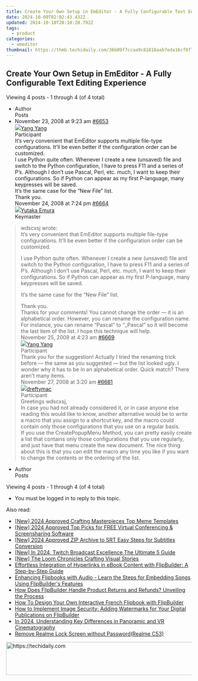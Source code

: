 ```yaml
---
title: Create Your Own Setup in EmEditor - A Fully Configurable Text Editing Experience
date: 2024-10-09T02:02:43.432Z
updated: 2024-10-10T20:10:28.792Z
tags:
  - product
categories:
  - emeditor
thumbnail: https://thmb.techidaily.com/36b09f7ccaa9c81816aab7eda16cf8f7440a1a40a70bb2dcfcf0284506d79ec5.jpg
---
```


## Create Your Own Setup in EmEditor - A Fully Configurable Text Editing Experience

Viewing 4 posts - 1 through 4 (of 4 total)

* Author  
Posts
* November 23, 2008 at 9:23 am [#6653](https://tools.techidaily.com/emeditor/products/)  
[![](https://secure.gravatar.com/avatar/5e6e4a50325a7524efd90f9f6050cf4e?s=80&d=identicon&r=g)Yang Yang](https://www.emeditor.com/forums/users/yyang/ "View Yang Yang's profile")  
Participant  
It’s very convenient that EmEditor supports multiple file-type configurations. It’ll be even better if the configuration order can be customized.  
 I use Python quite often. Whenever I create a new (unsaved) file and switch to the Python configuration, I have to press F11 and a series of P’s. Although I don’t use Pascal, Perl, etc. much, I want to keep their configurations. So if Python can appear as my first P-language, many keypresses will be saved.  
 It’s the same case for the “New File” list.  
 Thank you.  
November 24, 2008 at 7:24 pm [#6664](https://tools.techidaily.com/emeditor/products/)  
[![](https://secure.gravatar.com/avatar/a0a6377144ed3636f985d87303f65ed2?s=80&d=identicon&r=g)Yutaka Emura](https://www.emeditor.com/forums/users/yemura/ "View Yutaka Emura's profile")  
Keymaster  
> wdscxsj wrote:  
> It’s very convenient that EmEditor supports multiple file-type configurations. It’ll be even better if the configuration order can be customized.  
>  
> I use Python quite often. Whenever I create a new (unsaved) file and switch to the Python configuration, I have to press F11 and a series of P’s. Although I don’t use Pascal, Perl, etc. much, I want to keep their configurations. So if Python can appear as my first P-language, many keypresses will be saved.  
>  
> It’s the same case for the “New File” list.  
>  
> Thank you.  
 Thanks for your comments! You cannot change the order — it is an alphabetical order. However, you can rename the configuration name. For instance, you can rename “Pascal” to “\_Pascal” so it will become the last item of the list. I hope this technique will help.  
November 25, 2008 at 4:23 am [#6669](https://tools.techidaily.com/emeditor/products/)  
[![](https://secure.gravatar.com/avatar/5e6e4a50325a7524efd90f9f6050cf4e?s=80&d=identicon&r=g)Yang Yang](https://www.emeditor.com/forums/users/yyang/ "View Yang Yang's profile")  
Participant  
Thank you for the suggestion! Actually I tried the renaming trick before — the same as you suggested — but the list looked ugly. I wonder why it has to be in an alphabetical order. Quick match? There aren’t many items.  
November 27, 2008 at 3:20 am [#6681](https://tools.techidaily.com/emeditor/products/)  
[![](https://secure.gravatar.com/avatar/d73fc2c7bd494149d303a2b87aa5a6d5?s=80&d=identicon&r=g)dreftymac](https://www.emeditor.com/forums/users/dreftymac/ "View dreftymac's profile")  
Participant  
Greetings wdscxsj,  
 In case you had not already considered it, or in case anyone else reading this would like to know, another alternative would be to write a macro that you assign to a shortcut key, and the macro could contain only those configurations that you use on a regular basis.  
 If you use the CreatePopupMenu Method, you can pretty easily create a list that contains only those configurations that you use regularly, and just have that menu create the new document. The nice thing about this is that you can edit the macro any time you like if you want to change the contents or the ordering of the list.
* Author  
Posts

Viewing 4 posts - 1 through 4 (of 4 total)

* You must be logged in to reply to this topic.

<ins class="adsbygoogle"
     style="display:block"
     data-ad-format="autorelaxed"
     data-ad-client="ca-pub-7571918770474297"
     data-ad-slot="1223367746"></ins>

<ins class="adsbygoogle"
     style="display:block"
     data-ad-client="ca-pub-7571918770474297"
     data-ad-slot="8358498916"
     data-ad-format="auto"
     data-full-width-responsive="true"></ins>

<span class="atpl-alsoreadstyle">Also read:</span>
<div><ul>
<li><a href="https://fox-blue.techidaily.com/new-2024-approved-crafting-masterpieces-top-meme-templates/"><u>[New] 2024 Approved Crafting Masterpieces Top Meme Templates</u></a></li>
<li><a href="https://visual-screen-recording.techidaily.com/new-2024-approved-top-picks-for-free-virtual-conferencing-and-screensharing-software/"><u>[New] 2024 Approved Top Picks for FREE Virtual Conferencing & Screensharing Software</u></a></li>
<li><a href="https://article-files.techidaily.com/new-2024-approved-zip-archive-to-srt-easy-steps-for-subtitles-conversion/"><u>[New] 2024 Approved ZIP Archive to SRT Easy Steps for Subtitles Conversion</u></a></li>
<li><a href="https://screen-activity-recording.techidaily.com/new-in-2024-twitch-broadcast-excellence-the-ultimate-5-guide/"><u>[New] In 2024, Twitch Broadcast Excellence The Ultimate 5 Guide</u></a></li>
<li><a href="https://visual-screen-recording.techidaily.com/new-the-loom-chronicles-crafting-visual-stories/"><u>[New] The Loom Chronicles Crafting Visual Stories</u></a></li>
<li><a href="https://win-guides.techidaily.com/effortless-integration-of-hyperlinks-in-ebook-content-with-flipbuilder-a-step-by-step-guide/"><u>Effortless Integration of Hyperlinks in eBook Content with FlipBuilder: A Step-by-Step Guide</u></a></li>
<li><a href="https://win-guides.techidaily.com/enhancing-flipbooks-with-audio-learn-the-steps-for-embedding-songs-using-flipbuilders-features/"><u>Enhancing Flipbooks with Audio - Learn the Steps for Embedding Songs Using FlipBuilder's Features</u></a></li>
<li><a href="https://win-guides.techidaily.com/how-does-flipbuilder-handle-product-returns-and-refunds-unveiling-the-process/"><u>How Does FlipBuilder Handle Product Returns and Refunds? Unveiling the Process</u></a></li>
<li><a href="https://win-guides.techidaily.com/how-to-design-your-own-interactive-french-flipbook-with-flipbuilder/"><u>How To Design Your Own Interactive French Flipbook with FlipBuilder</u></a></li>
<li><a href="https://win-guides.techidaily.com/how-to-implement-image-security-adding-watermarks-for-your-digital-publications-on-flipbuilder/"><u>How to Implement Image Security: Adding Watermarks for Your Digital Publications on FlipBuilder</u></a></li>
<li><a href="https://some-guidance.techidaily.com/in-2024-understanding-key-differences-in-panoramic-and-vr-cinematography/"><u>In 2024, Understanding Key Differences in Panoramic and VR Cinematography</u></a></li>
<li><a href="https://techidaily.com/remove-realme-lock-screen-without-password-realme-c53-by-drfone-android-unlock-android-unlock/"><u>Remove Realme Lock Screen without Password(Realme C53)</u></a></li>
</ul></div>

<!-- affiliate ads begin -->
<a href="https://appsumo.8odi.net/c/5597632/2044586/7443" target="_top" id="2044586">
  <img src="//a.impactradius-go.com/display-ad/7443-2044586" border="0" alt="https://techidaily.com" width="728" height="90"/>
</a>
<img height="0" width="0" src="https://appsumo.8odi.net/i/5597632/2044586/7443" style="position:absolute;visibility:hidden;" border="0" />
<!-- affiliate ads end -->

